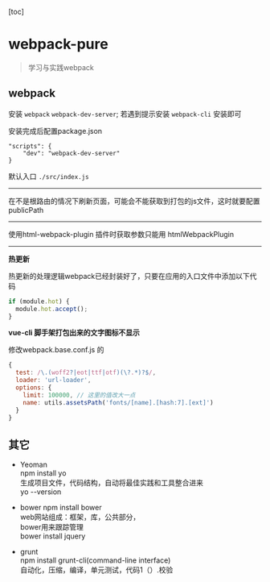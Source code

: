 [toc]

# webpack-pure

> 学习与实践webpack

## webpack  
安装 `webpack` `webpack-dev-server`; 若遇到提示安装 `webpack-cli` 安装即可

安装完成后配置package.json
```
"scripts": {
    "dev": "webpack-dev-server"
}
```

默认入口 `./src/index.js`

---

在不是根路由的情况下刷新页面，可能会不能获取到打包的js文件，这时就要配置publicPath

---
使用html-webpack-plugin 插件时获取参数只能用 htmlWebpackPlugin  

---
**热更新** 

热更新的处理逻辑webpack已经封装好了，只要在应用的入口文件中添加以下代码  
```javascript
if (module.hot) {  
  module.hot.accept();
}
```

**vue-cli 脚手架打包出来的文字图标不显示**

修改webpack.base.conf.js 的
```js
{
  test: /\.(woff2?|eot|ttf|otf)(\?.*)?$/,
  loader: 'url-loader',
  options: {
    limit: 100000, // 这里的值改大一点
    name: utils.assetsPath('fonts/[name].[hash:7].[ext]')
  }
}
```

## 其它

- Yeoman  
npm install yo  
生成项目文件，代码结构，自动将最佳实践和工具整合进来  
yo --version 

- bower
npm install bower    
web网站组成：框架，库，公共部分，  
bower用来跟踪管理   
bower install jquery

- grunt  
npm install grunt-cli(command-line interface)  
自动化，压缩，编译，单元测试，代码1（）.校验  


